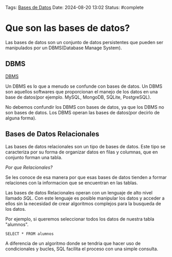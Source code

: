 Tags: [Bases de Datos](../Indexes/Bases%20de%20Datos.md)
Date: 2024-08-20 13:02
Status: #complete 

# Que son las bases de datos?

Las bases de datos son un conjunto de datos persistentes que pueden ser manipulados por un DBMS(Database Manage System).

## DBMS
[DBMS](../Indexes/DBMS.md)

Un DBMS es lo que a menudo se confunde con bases de datos. Un DBMS son aquellos softwares que proporcionan el manejo de los datos en una base de datos(por ejemplo. MySQL, MongoDB, SQLite, PostgreSQL).

No debemos confundir los DBMS con bases de datos, ya que los DBMS no son bases de datos. Los DBMS operan las bases de datos(por decirlo de alguna forma).

## Bases de Datos Relacionales

Las bases de datos relacionales son un tipo de bases de datos. Este tipo se caracteriza por su forma de organizar datos en filas y columnas, que en conjunto forman una tabla.

*Por que Relacionales?*

Se les conoce de esa manera por que esas bases de datos tienden a formar relaciones con la informacion que se encuentran en las tablas.

Las bases de datos Relacionales operan con un lenguaje de alto nivel llamado *SQL*. Con este lenguaje es posible manipular los datos y acceder a ellos sin la necesidad de crear algoritmos complejos para la busqueda de los datos.

Por ejemplo, si queremos seleccionar todos los datos de nuestra tabla "alumnos".
```
SELECT * FROM alumnos
```

A diferencia de un algoritmo donde se tendria que hacer uso de condicionales y bucles, SQL facilita el proceso con una simple consulta.
